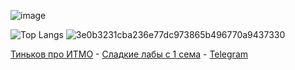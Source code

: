 ![image](https://github.com/drlinggg/drlinggg/assets/124909828/54befdad-9b17-47f6-98b8-c5b753d28d14)

![Top Langs](https://github-readme-stats.vercel.app/api/top-langs/?username=drlinggg&theme=vision-friendly-dark) ![3e0b3231cba236e77dc973865b496770a9437330](https://github.com/drlinggg/drlinggg/assets/124909828/6fd6d43d-753b-4ef9-b2ad-f1718847d6a6)

[Тиньков про ИТМО](https://www.youtube.com/watch?v=pdjEya1uypM&ab_channel=qwerty) - [Сладкие лабы с 1 сема](https://github.com/drlinggg/labs) - [Telegram](https://t.me/iwdhmp)
